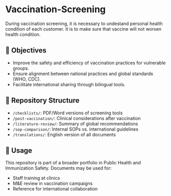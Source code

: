 # Vaccination-Screening
During vaccination screening, it is necessary to undestand personal health condition of each customer. It is to make sure that vaccine will not worsen health condition.
## 🔎 Objectives

- Improve the safety and efficiency of vaccination practices for vulnerable groups.
- Ensure alignment between national practices and global standards (WHO, CDC).
- Facilitate international sharing through bilingual tools.

## 📂 Repository Structure

- `/checklists/`: PDF/Word versions of screening tools
- `/post-vaccination/`: Clinical considerations after vaccination
- `/literature-review/`: Summary of global recommendations
- `/sop-comparison/`: Internal SOPs vs. international guidelines
- `/translations/`: English version of all documents

## 🔗 Usage

This repository is part of a broader portfolio in Public Health and Immunization Safety. Documents may be used for:

- Staff training at clinics
- M&E review in vaccination campaigns
- Reference for international collaboration
